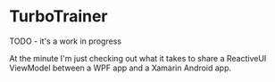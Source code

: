 TurboTrainer
============

TODO - it's a work in progress

At the minute I'm just checking out what it takes to share a ReactiveUI ViewModel between a WPF app and a Xamarin Android app.
